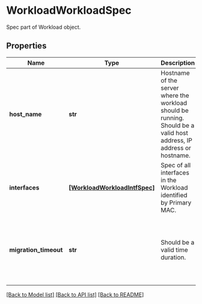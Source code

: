 # WorkloadWorkloadSpec

Spec part of Workload object.
## Properties
Name | Type | Description | Notes
------------ | ------------- | ------------- | -------------
**host_name** | **str** | Hostname of the server where the workload should be running. Should be a valid host address, IP address or hostname. | [optional] 
**interfaces** | [**[WorkloadWorkloadIntfSpec]**](WorkloadWorkloadIntfSpec.md) | Spec of all interfaces in the Workload identified by Primary MAC. | [optional] 
**migration_timeout** | **str** | Should be a valid time duration. | [optional]  if omitted the server will use the default value of "3m"

[[Back to Model list]](../README.md#documentation-for-models) [[Back to API list]](../README.md#documentation-for-api-endpoints) [[Back to README]](../README.md)


